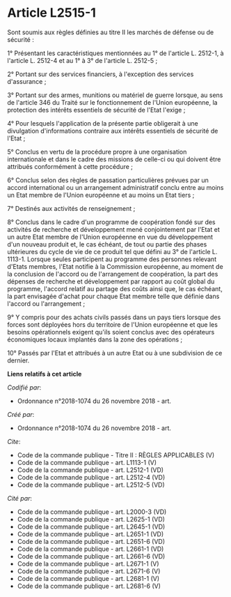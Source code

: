 # Article L2515-1

Sont soumis aux règles définies au titre II les marchés de défense ou de sécurité : 

1° Présentant les caractéristiques mentionnées au 1° de l'article L. 2512-1, à l'article L. 2512-4 et au 1° à 3° de l'article
L. 2512-5 ; 

2° Portant sur des services financiers, à l'exception des services d'assurance ; 

3° Portant sur des armes, munitions ou matériel de guerre lorsque, au sens de l'article 346 du Traité sur le fonctionnement
de l'Union européenne, la protection des intérêts essentiels de sécurité de l'Etat l'exige ; 

4° Pour lesquels l'application de la présente partie obligerait à une divulgation d'informations contraire aux intérêts
essentiels de sécurité de l'Etat ; 

5° Conclus en vertu de la procédure propre à une organisation internationale et dans le cadre des missions de celle-ci ou qui
doivent être attribués conformément à cette procédure ; 

6° Conclus selon des règles de passation particulières prévues par un accord international ou un arrangement administratif
conclu entre au moins un Etat membre de l'Union européenne et au moins un Etat tiers ; 

7° Destinés aux activités de renseignement ; 

8° Conclus dans le cadre d'un programme de coopération fondé sur des activités de recherche et développement mené
conjointement par l'Etat et un autre Etat membre de l'Union européenne en vue du développement d'un nouveau produit et, le
cas échéant, de tout ou partie des phases ultérieures du cycle de vie de ce produit tel que défini au 3° de l'article L.
1113-1. Lorsque seules participent au programme des personnes relevant d'Etats membres, l'Etat notifie à la Commission
européenne, au moment de la conclusion de l'accord ou de l'arrangement de coopération, la part des dépenses de recherche et
développement par rapport au coût global du programme, l'accord relatif au partage des coûts ainsi que, le cas échéant, la
part envisagée d'achat pour chaque Etat membre telle que définie dans l'accord ou l'arrangement ; 

9° Y compris pour des achats civils passés dans un pays tiers lorsque des forces sont déployées hors du territoire de l'Union
européenne et que les besoins opérationnels exigent qu'ils soient conclus avec des opérateurs économiques locaux implantés
dans la zone des opérations ; 

10° Passés par l'Etat et attribués à un autre Etat ou à une subdivision de ce dernier.

**Liens relatifs à cet article**

_Codifié par_:

  - Ordonnance n°2018-1074 du 26 novembre 2018 - art.

_Créé par_:

  - Ordonnance n°2018-1074 du 26 novembre 2018 - art.

_Cite_:

  - Code de la commande publique -  Titre II : RÈGLES APPLICABLES (V)
  - Code de la commande publique - art. L1113-1 (V)
  - Code de la commande publique - art. L2512-1 (VD)
  - Code de la commande publique - art. L2512-4 (VD)
  - Code de la commande publique - art. L2512-5 (VD)

_Cité par_:

  - Code de la commande publique - art. L2000-3 (VD)
  - Code de la commande publique - art. L2625-1 (VD)
  - Code de la commande publique - art. L2645-1 (VD)
  - Code de la commande publique - art. L2651-1 (VD)
  - Code de la commande publique - art. L2651-6 (VD)
  - Code de la commande publique - art. L2661-1 (VD)
  - Code de la commande publique - art. L2661-6 (VD)
  - Code de la commande publique - art. L2671-1 (V)
  - Code de la commande publique - art. L2671-6 (V)
  - Code de la commande publique - art. L2681-1 (V)
  - Code de la commande publique - art. L2681-6 (V)

